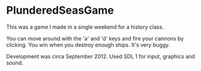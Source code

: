 # PlunderedSeasGame
This was a game I made in a single weekend for a history class. 

You can move around with the 'a' and 'd' keys and fire your cannons by clicking. You win when you destroy enough ships. It's very buggy.

Development was circa September 2012. Used SDL 1 for input, graphics and sound.